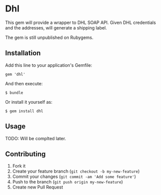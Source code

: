 # Dhl

This gem will provide a wrapper to DHL SOAP API. Given DHL credentials and the addresses, will generate a shipping label.

The gem is still unpublished on Rubygems.

## Installation

Add this line to your application's Gemfile:

    gem 'dhl'

And then execute:

    $ bundle

Or install it yourself as:

    $ gem install dhl

## Usage

TODO: Will be complted later.

## Contributing

1. Fork it
2. Create your feature branch (`git checkout -b my-new-feature`)
3. Commit your changes (`git commit -am 'Add some feature'`)
4. Push to the branch (`git push origin my-new-feature`)
5. Create new Pull Request
